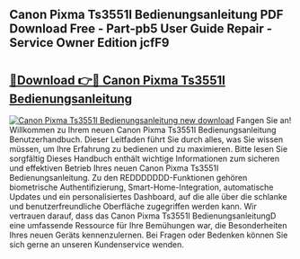 ## Canon Pixma Ts3551I Bedienungsanleitung PDF Download Free - Part-pb5 User Guide Repair - Service Owner Edition jcfF9

# <h2><a href="http://df0nnd.blite.top/?on=Canon+Pixma+Ts3551I+Bedienungsanleitung">🔗Download 👉🔴 Canon Pixma Ts3551I Bedienungsanleitung</a></h2>

[![Canon Pixma Ts3551I Bedienungsanleitung new download](https://i.imgur.com/lujVjoI.png)](http://df0nnd.blite.top/?on=Canon+Pixma+Ts3551I+Bedienungsanleitung)
Fangen Sie an! Willkommen zu Ihrem neuen Canon Pixma Ts3551I Bedienungsanleitung Benutzerhandbuch. Dieser Leitfaden führt Sie durch alles, was Sie wissen müssen, um Ihre Erfahrung zu bedienen und zu maximieren. Bitte lesen Sie sorgfältig Dieses Handbuch enthält wichtige Informationen zum sicheren und effektiven Betrieb Ihres neuen Canon Pixma Ts3551I Bedienungsanleitung. Zu den REDDDDDDD-Funktionen gehören biometrische Authentifizierung, Smart-Home-Integration, automatische Updates und ein personalisiertes Dashboard, auf die alle über die schlanke und benutzerfreundliche Oberfläche zugegriffen werden kann. Wir vertrauen darauf, dass das Canon Pixma Ts3551I BedienungsanleitungD eine umfassende Ressource für Ihre Bemühungen war, die Besonderheiten Ihres neuen Geräts kennenzulernen. Bei Fragen oder Bedenken können Sie sich gerne an unseren Kundenservice wenden.
